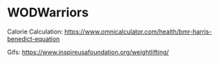 # WODWarriors

Calorie Calculation: https://www.omnicalculator.com/health/bmr-harris-benedict-equation

Gifs: https://www.inspireusafoundation.org/weightlifting/